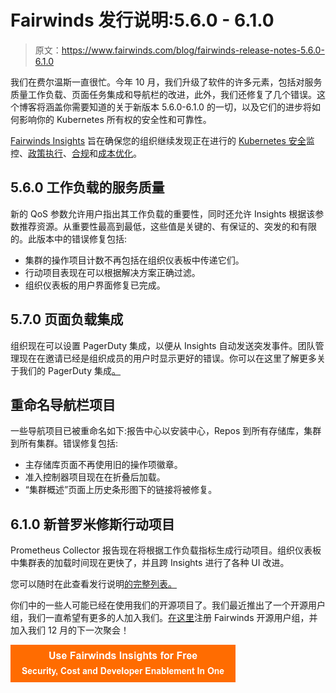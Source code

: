 # Fairwinds 发行说明:5.6.0 - 6.1.0

> 原文：<https://www.fairwinds.com/blog/fairwinds-release-notes-5.6.0-6.1.0>

 我们在费尔温斯一直很忙。今年 10 月，我们升级了软件的许多元素，包括对服务质量工作负载、页面任务集成和导航栏的改进，此外，我们还修复了几个错误。这个博客将涵盖你需要知道的关于新版本 5.6.0-6.1.0 的一切，以及它们的进步将如何影响你的 Kubernetes 所有权的安全性和可靠性。

[Fairwinds Insights](https://www.fairwinds.com/fairwinds-insights-trial?utm_campaign=Fairwinds%20Insights%3A%20Release%20notes&utm_medium=email&_hsmi=2&_hsenc=p2ANqtz-8NSjSStDb8S0MyXLWD0AWZ_9QhupEwmfzpisIOjKSUtRweiyJ0xoetUWZszVE-4ZTQu1wlAVOjzrRxixa3bOXgqhCC0FCmQ3RGBCWhtOWe3WQqy_c&utm_content=2&utm_source=hs_email) 旨在确保您的组织继续发现正在进行的 [Kubernetes 安全](https://www.fairwinds.com/kubernetes-security)监控、[政策执行](https://www.fairwinds.com/enforce-kubernetes-policy)、[合规](https://www.fairwinds.com/kubernetes-compliance)和[成本优化](https://www.fairwinds.com/kubernetes-compliance)。

## 5.6.0 工作负载的服务质量

新的 QoS 参数允许用户指出其工作负载的重要性，同时还允许 Insights 根据该参数推荐资源。从重要性最高到最低，这些值是关键的、有保证的、突发的和有限的。此版本中的错误修复包括:

*   集群的操作项目计数不再包括在组织仪表板中传递它们。
*   行动项目表现在可以根据解决方案正确过滤。
*   组织仪表板的用户界面修复已完成。

## 5.7.0 页面负载集成

组织现在可以设置 PagerDuty 集成，以便从 Insights 自动发送突发事件。团队管理现在在邀请已经是组织成员的用户时显示更好的错误。你可以在这里了解更多关于我们的 PagerDuty 集成[。](https://insights.docs.fairwinds.com/configure/policy/rules/#integrations)

## 重命名导航栏项目

一些导航项目已被重命名如下:报告中心以安装中心，Repos 到所有存储库，集群到所有集群。错误修复包括:

*   主存储库页面不再使用旧的操作项徽章。
*   准入控制器项目现在在折叠后加载。
*   “集群概述”页面上历史条形图下的链接将被修复。

## 6.1.0 新普罗米修斯行动项目

Prometheus Collector 报告现在将根据工作负载指标生成行动项目。组织仪表板中集群表的加载时间现在更快了，并且跨 Insights 进行了各种 UI 改进。

您可以随时在此查看发行说明[的完整列表。](https://insights.docs.fairwinds.com/release-notes/?utm_campaign=Fairwinds%20Insights%3A%20Release%20notes&utm_medium=email&_hsmi=2&_hsenc=p2ANqtz-_lgp8r2KcXX2TXvtC2Jtizl9Xga1slQH8C_PsPwwVbdmJZd6O-gRleTd9W4zyR52z5er6_6xDp0-VVH2CIpMGykqz6ELYGDe1YijMG8SgcuMWzeQg&utm_content=2&utm_source=hs_email)

你们中的一些人可能已经在使用我们的开源项目了。我们最近推出了一个开源用户组，我们一直希望有更多的人加入我们。[在这里](https://cfvbp04.na1.hubspotlinks.com/Btc/I2+113/cfVbp04/VVVHms5Y6dgsV18gyd5KW-V0W6tdK5Q4zpNHgN7Mjfyw3q90JV1-WJV7CgH3QW54cSXs2JVHJQMPFXrq3pCY5W3J1qK96Y78_sW10CXtY4d6FN6W3km4v98dr92wW1rfrrK5R0F6WW2gyqZt34cfz-W5gFPQK5R7tHXW6qHTBZ4z-_5sW88NfJG46DV85W3F254p7Vz4VqW2mGbCT8P9x-DW3wTFNh74JZ41VRQ2Tm4cSyFbW3n8sxz2Jr16cW3f49hq1qwcdYW3XmB2-5dXqkqW6XNfJF3_q-q-W4WL-Kg6mF48sW8Gjz7z5PTTHPVZH0BS23RkfqW8TDc2m2GpW40W7smLZd5TYCHJN9dMbpy5vTTrVNZy_78q1rMXW6BX0mC4JYgMjW3rvDv78Nx3mCW7TrGhr3HF7G132YG1)注册 Fairwinds 开源用户组，并加入我们 12 月的下一次聚会！

[![Use Fairwinds Insights for Free Security, Cost and Developer Enablement In One](img/7c86296320eb01b215d8e2755e9c5b9d.png)](https://cta-redirect.hubspot.com/cta/redirect/2184645/34aa4987-a1f9-438a-a145-d7d82d5c479a)